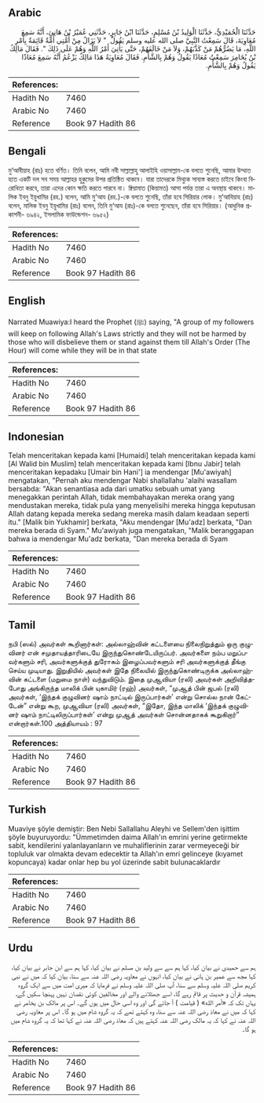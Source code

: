## Arabic


<div dir="rtl" lang="ar" style={{fontSize:'larger',backgroundColor:'#f8f9fa',padding:20}}>
حَدَّثَنَا الْحُمَيْدِيُّ، حَدَّثَنَا الْوَلِيدُ بْنُ مُسْلِمٍ، حَدَّثَنَا ابْنُ جَابِرٍ، حَدَّثَنِي عُمَيْرُ بْنُ هَانِئٍ، أَنَّهُ سَمِعَ مُعَاوِيَةَ، قَالَ سَمِعْتُ النَّبِيَّ صلى الله عليه وسلم يَقُولُ ‏ "‏ لاَ يَزَالُ مِنْ أُمَّتِي أُمَّةٌ قَائِمَةٌ بِأَمْرِ اللَّهِ، مَا يَضُرُّهُمْ مَنْ كَذَّبَهُمْ، وَلاَ مَنْ خَالَفَهُمْ، حَتَّى يَأْتِيَ أَمْرُ اللَّهِ وَهُمْ عَلَى ذَلِكَ ‏"‏‏.‏ فَقَالَ مَالِكُ بْنُ يُخَامِرَ سَمِعْتُ مُعَاذًا يَقُولُ وَهُمْ بِالشَّأْمِ‏.‏ فَقَالَ مُعَاوِيَةُ هَذَا مَالِكٌ يَزْعُمُ أَنَّهُ سَمِعَ مُعَاذًا يَقُولُ وَهُمْ بِالشَّأْمِ‏.‏
</div>
<div style={{backgroundColor:'#f8f9fa',padding:20, marginBottom: 10}}><table> <thead> <tr> <th>References:</th> <th></th> </tr> </thead> <tbody><tr><td>Hadith No</td><td>7460</td></tr><tr><td>Arabic No</td><td>7460</td></tr><tr><td>Reference</td><td>Book 97 Hadith 86</td></tr></tbody></table></div>

## Bengali


<div dir="ltr" lang="bn" style={{fontSize:'larger',backgroundColor:'#f8f9fa',padding:20}}>
মু‘আবীয়াহ (রাঃ) হতে বর্ণিত। তিনি বলেন, আমি নবী সাল্লাল্লাহু আলাইহি ওয়াসাল্লাম-কে বলতে শুনেছি, আমার উম্মাত হতে একটি দল সব সময় আল্লাহর হুকুমের উপর প্রতিষ্ঠিত থাকবে। যারা তাদেরকে মিথ্যুক সাব্যস্ত করতে চাইবে কিংবা বিরোধিতা করবে, তারা এদের কোন ক্ষতি করতে পারবে না। ক্বিয়ামাত (কিয়ামত) আসা পর্যন্ত তারা এ অবস্থায় থাকবে। মালিক ইবনু ইয়ুখামির (রহ.) বলেন, আমি মু‘আয (রহ.)-কে বলতে শুনেছি, তাঁরা হবে সিরিয়ার লোক। মু‘আবিয়াহ (রাঃ) বলেন, মালিক ইবনু ইয়ুখামির (রাঃ) বলেন, তিনি মু‘আয (রাঃ)-কে বলতে শুনেছেন, তাঁরা হবে সিরিয়ার। (আধুনিক প্রকাশনী- ৬৯৪২, ইসলামিক ফাউন্ডেশন- ৬৯৫২)
</div>
<div style={{backgroundColor:'#f8f9fa',padding:20, marginBottom: 10}}><table> <thead> <tr> <th>References:</th> <th></th> </tr> </thead> <tbody><tr><td>Hadith No</td><td>7460</td></tr><tr><td>Arabic No</td><td>7460</td></tr><tr><td>Reference</td><td>Book 97 Hadith 86</td></tr></tbody></table></div>

## English


<div dir="ltr" lang="en" style={{fontSize:'larger',backgroundColor:'#f8f9fa',padding:20}}>
Narrated Muawiya:I heard the Prophet (ﷺ) saying, "A group of my followers will keep on following Allah's Laws strictly and they will not be harmed by those who will disbelieve them or stand against them till Allah's Order (The Hour) will come while they will be in that state
</div>
<div style={{backgroundColor:'#f8f9fa',padding:20, marginBottom: 10}}><table> <thead> <tr> <th>References:</th> <th></th> </tr> </thead> <tbody><tr><td>Hadith No</td><td>7460</td></tr><tr><td>Arabic No</td><td>7460</td></tr><tr><td>Reference</td><td>Book 97 Hadith 86</td></tr></tbody></table></div>

## Indonesian


<div dir="ltr" lang="id" style={{fontSize:'larger',backgroundColor:'#f8f9fa',padding:20}}>
Telah menceritakan kepada kami [Humaidi] telah menceritakan kepada kami [Al Walid bin Muslim] telah menceritakan kepada kami [Ibnu Jabir] telah menceritakan kepadaku [Umair bin Hani'] ia mendengar [Mu'awiyah] mengatakan, "Pernah aku mendengar Nabi shallallahu 'alaihi wasallam bersabda: "Akan senantiasa ada dari umatku sebuah umat yang menegakkan perintah Allah, tidak membahayakan mereka orang yang mendustakan mereka, tidak pula yang menyelisihi mereka hingga keputusan Allah datang kepada mereka sedang mereka masih dalam keadaan seperti itu." [Malik bin Yukhamir] berkata, "Aku mendengar [Mu'adz] berkata, "Dan mereka berada di Syam." Mu'awiyah juga mengatakan, "Malik beranggapan bahwa ia mendengar Mu'adz berkata, "Dan mereka berada di Syam
</div>
<div style={{backgroundColor:'#f8f9fa',padding:20, marginBottom: 10}}><table> <thead> <tr> <th>References:</th> <th></th> </tr> </thead> <tbody><tr><td>Hadith No</td><td>7460</td></tr><tr><td>Arabic No</td><td>7460</td></tr><tr><td>Reference</td><td>Book 97 Hadith 86</td></tr></tbody></table></div>

## Tamil


<div dir="ltr" lang="ta" style={{fontSize:'larger',backgroundColor:'#f8f9fa',padding:20}}>
நபி (ஸல்) அவர்கள் கூறினார்கள்: அல்லாஹ்வின் கட்டளையை நிலைநிறுத்தும் ஒரு குழுவினர் என் சமுதாயத்தாரிடையே இருந்துகொண்டேயிருப்பர். அவர்களை நம்ப மறுப்பவர்களும் சரி, அவர்களுக்குத் துரோகம் இழைப்பவர்களும் சரி அவர்களுக்குத் தீங்கு செய்ய முடியாது. இறுதியில் அவர்கள் இதே நிலையில் இருந்துகொண்டிருக்க அல்லாஹ்வின் கட்டளை (மறுமை நாள்) வந்துவிடும். இதை முஆவியா (ரலி) அவர்கள் அறிவித்தபோது அங்கிருந்த மாலிக் பின் யுகாமிர் (ரஹ்) அவர்கள், “முஆத் பின் ஜபல் (ரலி) அவர்கள், ‘இந்தக் குழுவினர் ஷாம் நாட்டில் இருப்பார்கள்’ என்று சொல்ல நான் கேட்டேன்” என்று கூற, முஆவியா (ரலி) அவர்கள், “இதோ, இந்த மாலிக் ‘இந்தக் குழுவினர் ஷாம் நாட்டிலிருப்பார்கள்’ என்று முஆத் அவர்கள் சொன்னதாகக் கூறுகிறார்” என்றார்கள்.100 அத்தியாயம் : 97
</div>
<div style={{backgroundColor:'#f8f9fa',padding:20, marginBottom: 10}}><table> <thead> <tr> <th>References:</th> <th></th> </tr> </thead> <tbody><tr><td>Hadith No</td><td>7460</td></tr><tr><td>Arabic No</td><td>7460</td></tr><tr><td>Reference</td><td>Book 97 Hadith 86</td></tr></tbody></table></div>

## Turkish


<div dir="ltr" lang="tr" style={{fontSize:'larger',backgroundColor:'#f8f9fa',padding:20}}>
Muaviye şöyle demiştir: Ben Nebi Sallallahu Aleyhi ve Sellem'den işittim şöyle buyuruyordu: "Ümmetimden daima Allah'ın emrini yerine getirmekte sabit, kendilerini yalanlayanların ve muhaliflerinin zarar vermeyeceği bir topluluk var olmakta devam edecektir ta Allah'ın emri gelinceye (kıyamet kopuncaya) kadar onlar hep bu yol üzerinde sabit bulunacaklardır
</div>
<div style={{backgroundColor:'#f8f9fa',padding:20, marginBottom: 10}}><table> <thead> <tr> <th>References:</th> <th></th> </tr> </thead> <tbody><tr><td>Hadith No</td><td>7460</td></tr><tr><td>Arabic No</td><td>7460</td></tr><tr><td>Reference</td><td>Book 97 Hadith 86</td></tr></tbody></table></div>

## Urdu


<div dir="rtl" lang="ur" style={{fontSize:'larger',backgroundColor:'#f8f9fa',padding:20}}>
ہم سے حمیدی نے بیان کیا، کہا ہم سے سے ولید بن مسلم نے بیان کیا، کہا ہم سے ابن جابر نے بیان کیا، کہا مجھ سے عمیر بن ہانی نے بیان کیا، انہوں نے معاویہ رضی اللہ عنہ سے سنا، بیان کیا کہ میں نے نبی کریم صلی اللہ علیہ وسلم سے سنا، آپ صلی اللہ علیہ وسلم نے فرمایا کہ میری امت میں سے ایک گروہ ہمیشہ قرآن و حدیث پر قائم رہے گا، اسے جھٹلانے والے اور مخالفین کوئی نقصان نہیں پہنچا سکیں گے، یہاں تک کہ «أمر الله» ( قیامت ) آ جائے گی اور وہ اسی حال میں ہوں گے۔ اس پر مالک بن یخامر نے کہا کہ میں نے معاذ رضی اللہ عنہ سے سنا، وہ کہتے تھے کہ یہ گروہ شام میں ہو گا۔ اس پر معاویہ رضی اللہ عنہ نے کہا کہ یہ مالک رضی اللہ عنہ کہتے ہیں کہ معاذ رضی اللہ عنہ نے کہا تھا کہ یہ گروہ شام میں ہو گا۔
</div>
<div style={{backgroundColor:'#f8f9fa',padding:20, marginBottom: 10}}><table> <thead> <tr> <th>References:</th> <th></th> </tr> </thead> <tbody><tr><td>Hadith No</td><td>7460</td></tr><tr><td>Arabic No</td><td>7460</td></tr><tr><td>Reference</td><td>Book 97 Hadith 86</td></tr></tbody></table></div>